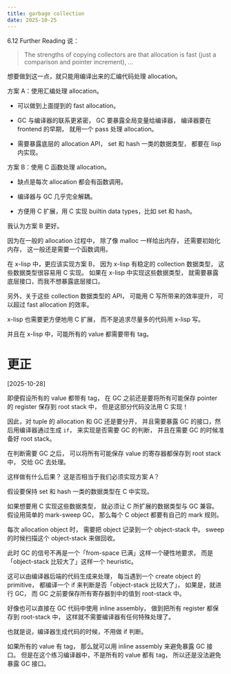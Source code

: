 ```yaml
---
title: garbage collection
date: 2025-10-25
---
```


6.12 Further Reading 说：

> The strengths of copying collectors are that allocation is fast
> (just a comparison and pointer increment), ...

想要做到这一点，就只能用编译出来的汇编代码处理 allocation。

方案 A：使用汇编处理 allocation。

- 可以做到上面提到的 fast allocation。

- GC 与编译器的联系更紧密，
  GC 要暴露全局变量给编译器，
  编译器要在 frontend 的早期，
  就用一个 pass 处理 allocation。

- 需要暴露底层的 allocation API，
  set 和 hash 一类的数据类型，
  都要在 lisp 内实现。

方案 B：使用 C 函数处理 allocation。

- 缺点是每次 allocation 都会有函数调用。

- 编译器与 GC 几乎完全解耦。

- 方便用 C 扩展，用 C 实现 builtin data types，比如 set 和 hash。

我认为方案 B 更好。

因为在一般的 allocation 过程中，
除了像 malloc 一样给出内存，
还需要初始化内存，
这一般还是需要一个函数调用。

在 x-lisp 中，更应该实现方案 B，
因为 x-lisp 有稳定的 collection 数据类型，
这些数据类型很容易用 C 实现。
如果在 x-lisp 中实现这些数据类型，
就需要暴露底层接口，而我不想暴露底层接口。

另外，关于这些 collection 数据类型的 API，
可能用 C 写所带来的效率提升，
可以超过 fast allocation 的效率。

x-lisp 也需要更方便地用 C 扩展，
而不是追求尽量多的代码用 x-lisp 写。

并且在 x-lisp 中，可能所有的 value 都需要带有 tag。

# 更正

[2025-10-28]

即便假设所有的 value 都带有 tag，
在 GC 之前还是要将所有可能保存 pointer 的 register 保存到 root stack 中，
但是这部分代码没法用 C 实现！

因此，对 tuple 的 allocation 和 GC 还是要分开，
并且需要暴露 GC 的接口，然后用编译器通过生成 `if`，
来实现是否需要 GC 的判断，
并且在需要 GC 的时候准备好 root stack。

在判断需要 GC 之后，
可以将所有可能保存 value 的寄存器都保存到 root stack 中，
交给 GC 去处理。

这样做有什么后果？
这是否相当于我们必须实现方案 A？

假设要保持 set 和 hash 一类的数据类型在 C 中实现。

如果想要用 C 实现这些数据类型，
就必须让 C 所扩展的数据类型与 GC 兼容。
假设用简单的 mark-sweep GC，
那么每个 C object 都要有自己的 mark 规则。

每次 allocation object 时，
需要把 object 记录到一个 object-stack 中。
sweep 的时候扫描这个 object-stack 来做回收。

此时 GC 的信号不再是一个「from-space 已满」这样一个硬性地要求，
而是「object-stack 比较大了」这样一个 heuristic。

这可以由编译器后端的代码生成来处理，
每当遇到一个 create object 的 primitive，
都编译一个 if 来判断是否「object-stack 比较大了」，
如果是，就进行 GC，
而 GC 之前要保存所有寄存器到中的值到 root-stack 中。

好像也可以直接在 GC 代码中使用 inline assembly，
做到把所有 register 都保存到 root-stack 中，
这样就不需要编译器有任何特殊处理了。

也就是说，编译器生成代码的时候，不用做 if 判断。

如果所有的 value 有 tag，
那么就可以用 inline assembly 来避免暴露 GC 接口。
但是在这个练习编译器中，不是所有的 value 都有 tag，
所以还是没法避免暴露 GC 接口。
